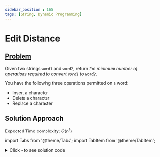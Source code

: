 ```yaml
---
sidebar_position : 165
tags: [String, Dynamic Programming]
---
```


# Edit Distance

## [Problem](https://leetcode.com/problems/edit-distance/)

<p>Given two strings <code>word1</code> and <code>word2</code>, return <em>the minimum number of operations required to convert <code>word1</code> to <code>word2</code></em>.</p>

<p>You have the following three operations permitted on a word:</p>

<ul>
	<li>Insert a character</li>
	<li>Delete a character</li>
	<li>Replace a character</li>
</ul>

## Solution Approach

Expected Time complexity: $O(n^2)$

import Tabs from '@theme/Tabs';
import TabItem from '@theme/TabItem';

<details><summary>Click - to see solution code</summary>

<Tabs>
<TabItem value="cpp" label="C++">

```cpp
class Solution {
   public:
    int minDistance(string word1, string word2) {
        int m = word1.size();
        int n = word2.size();
        vector<vector<int>> dp(n + 1, vector<int>(m + 1, INT_MAX));

        for (int i = 0; i <= n; i++) dp[i][0] = i;
        for (int i = 0; i <= m; i++) dp[0][i] = i;

        for (int i = 1; i <= n; i++) {
            for (int j = 1; j <= m; j++) {
                dp[i][j] = min(dp[i][j], dp[i - 1][j] + 1);
                if (word1[j - 1] == word2[i - 1])
                    dp[i][j] = min(dp[i][j], dp[i - 1][j - 1]);
                dp[i][j] = min(dp[i][j], dp[i - 1][j - 1] + 1);
                dp[i][j] = min(dp[i][j], dp[i][j - 1] + 1);
            }
        }
        return dp[n][m];
    }
};

```
</TabItem>
</Tabs>

</details>
